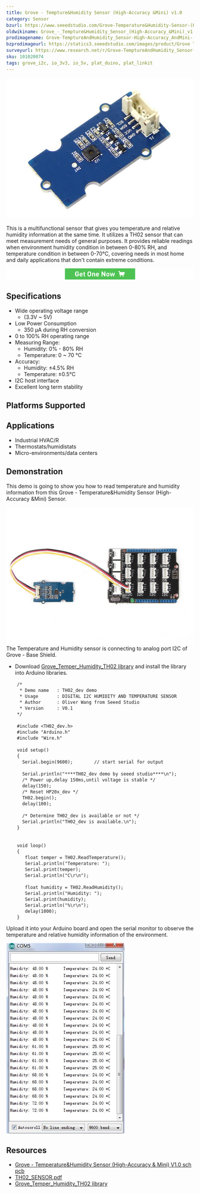 ```yaml
---
title: Grove - Tempture&Humidity Sensor (High-Accuracy &Mini) v1.0
category: Sensor
bzurl: https://www.seeedstudio.com/Grove-Temperature&Humidity-Sensor-(High-Accuracy-&-Mini)-p-1921.html
oldwikiname: Grove_-_Tempture&Humidity_Sensor_(High-Accuracy_&Mini)_v1.0
prodimagename: Grove-TemptureAndHumidity_Sensor-High-Accuracy_AndMini-.jpg
bzprodimageurl: https://statics3.seeedstudio.com/images/product/Grove Tem Hum Accuracy Mini.jpg
surveyurl: https://www.research.net/r/Grove-TemptureAndHumidity_Sensor-High-Accuracy_AndMini-v1.0
sku: 101020074
tags: grove_i2c, io_3v3, io_5v, plat_duino, plat_linkit
---
```


![](https://raw.githubusercontent.com/SeeedDocument/Grove-TemptureAndHumidity_Sensor-High-Accuracy_AndMini-v1.0/master/img/Grove-TemptureAndHumidity_Sensor-High-Accuracy_AndMini-.jpg)

This is a multifunctional sensor that gives you temperature and relative humidity information at the same time. It utilizes a TH02 sensor that can meet measurement needs of general purposes. It provides reliable readings when environment humidity condition in between 0-80% RH, and temperature condition in between 0-70°C, covering needs in most home and daily applications that don't contain extreme conditions.

[![](https://raw.githubusercontent.com/SeeedDocument/common/master/Get_One_Now_Banner.png)](https://www.seeedstudio.com/Grove-Temperature%26Humidity-Sensor-(High-Accuracy-%26-Mini)-p-1921.html)

Specifications
--------------

-   Wide operating voltage range
    - (3.3V ~ 5V)
-   Low Power Consumption
    - 350 µA during RH conversion
-   0 to 100% RH operating range
-   Measuring Range:
    - Humidity: 0% - 80% RH
    - Temperature: 0 ~ 70 °C
-   Accuracy:
    - Humidity: ±4.5% RH
    - Temperature: ±0.5°C
-   I2C host interface
-   Excellent long term stability

Platforms Supported
-------------------

Applications
------------

-   Industrial HVAC/R
-   Thermostats/humidistats
-   Micro-environments/data centers

Demonstration
-------------

This demo is going to show you how to read temperature and humidity information from this Grove - Temperature&Humidity Sensor (High-Accuracy &Mini) Sensor.

![](https://raw.githubusercontent.com/SeeedDocument/Grove-TemptureAndHumidity_Sensor-High-Accuracy_AndMini-v1.0/master/img/Temperature_Sensor-xin.jpg)
The Temperature and Humidity sensor is connecting to analog port I2C of Grove - Base Shield.

-   Download [Grove_Temper_Humidity_TH02 library](https://github.com/Seeed-Studio/Grove_Temper_Humidity_TH02) and install the library into Arduino libraries.

```
    /*
     * Demo name   : TH02_dev demo 
     * Usage       : DIGITAL I2C HUMIDITY AND TEMPERATURE SENSOR 
     * Author      : Oliver Wang from Seeed Studio
     * Version     : V0.1
    */

    #include <TH02_dev.h>
    #include "Arduino.h"
    #include "Wire.h" 
     
    void setup()
    {  
      Serial.begin(9600);        // start serial for output
      
      Serial.println("****TH02_dev demo by seeed studio****\n");
      /* Power up,delay 150ms,until voltage is stable */
      delay(150);
      /* Reset HP20x_dev */
      TH02.begin();
      delay(100);
      
      /* Determine TH02_dev is available or not */
      Serial.println("TH02_dev is available.\n");    
    }
     

    void loop()
    {
       float temper = TH02.ReadTemperature(); 
       Serial.println("Temperature: ");   
       Serial.print(temper);
       Serial.println("C\r\n");
       
       float humidity = TH02.ReadHumidity();
       Serial.println("Humidity: ");
       Serial.print(humidity);
       Serial.println("%\r\n");
       delay(1000);
    }
```


Upload it into your Arduino board and open the serial monitor to observe the temperature and relative humidity information of the environment.

![](https://raw.githubusercontent.com/SeeedDocument/Grove-TemptureAndHumidity_Sensor-High-Accuracy_AndMini-v1.0/master/img/Result_Picture1.jpg)

Resources
---------

-   [Grove - Temperature&Humidity Sensor (High-Accuracy & Mini) V1.0 sch pcb](https://raw.githubusercontent.com/SeeedDocument/Grove-TemptureAndHumidity_Sensor-High-Accuracy_AndMini-v1.0/master/res/Grove-TemperatureAndHumidity_Sensor-High-Accuracy_And_Mini-V1.0_sch_pcb.zip)
-   [TH02_SENSOR.pdf](https://raw.githubusercontent.com/SeeedDocument/Grove-TemptureAndHumidity_Sensor-High-Accuracy_AndMini-v1.0/master/res/TH02_SENSOR.pdf)
-   [Grove_Temper_Humidity_TH02 library](https://github.com/Seeed-Studio/Grove_Temper_Humidity_TH02)



<!-- This Markdown file was created from http://www.seeedstudio.com/wiki/Grove_-_Tempture&Humidity_Sensor_(High-Accuracy_&Mini)_v1.0 -->
